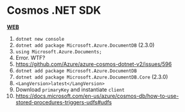 # Cosmos .NET SDK

[**WEB**](https://tomashubelbauer.github.io/cosmos-net-sdk)

1. `dotnet new console`
2. `dotnet add package Microsoft.Azure.DocumentDB` (2.3.0)
3. `using Microsoft.Azure.Documents;`
4. Error. WTF?
5. https://github.com/Azure/azure-cosmos-dotnet-v2/issues/596
6. `dotnet add package Microsoft.Azure.DocumentDB`
7. `dotnet add package Microsoft.Azure.DocumentDB.Core` (2.3.0)
8. `<LangVersion>latest</LangVersion>`
9. Download `primaryKey` and instantiate `client`
10. https://docs.microsoft.com/en-us/azure/cosmos-db/how-to-use-stored-procedures-triggers-udfs#udfs
